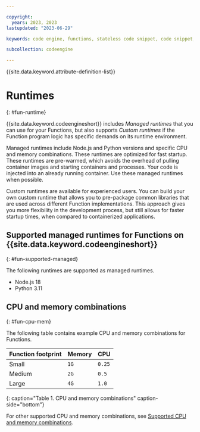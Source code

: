 ```yaml
---

copyright:
  years: 2023, 2023
lastupdated: "2023-06-29"

keywords: code engine, functions, stateless code snippet, code snippet, stateless

subcollection: codeengine

---
```


{{site.data.keyword.attribute-definition-list}}

# Runtimes
{: #fun-runtime}

{{site.data.keyword.codeengineshort}} includes *Managed runtimes* that you can use for your Functions, but also supports *Custom runtimes* if the Function program logic has specific demands on its runtime environment.

Managed runtimes include Node.js and Python versions and specific CPU and memory combinations. These runtimes are optimized for fast startup. These runtimes are pre-warmed, which avoids the overhead of pulling container images and starting containers and processes. Your code is injected into an already running container. Use these managed runtimes when possible.

Custom runtimes are available for experienced users. You can build your own custom runtime that allows you to pre-package common libraries that are used across different Function implementations. This approach gives you more flexibility in the development process, but still allows for faster startup times, when compared to containerized applications.

## Supported managed runtimes for Functions on {{site.data.keyword.codeengineshort}}
{: #fun-supported-managed}
  
The following runtimes are supported as managed runtimes.
  
- Node.js 18
- Python 3.11
  
## CPU and memory combinations
{: #fun-cpu-mem}
  
The following table contains example CPU and memory combinations for Functions.
  
| Function footprint | Memory | CPU |
| --------- | ------ | ----- |
| Small  | `1G` | `0.25` |
| Medium | `2G` | `0.5` |
| Large  | `4G` | `1.0` |
{: caption="Table 1. CPU and memory combinations" caption-side="bottom"}

For other supported CPU and memory combinations, see [Supported CPU and memory combinations](/docs/codeengine?topic=codeengine-mem-cpu-combo).
 
